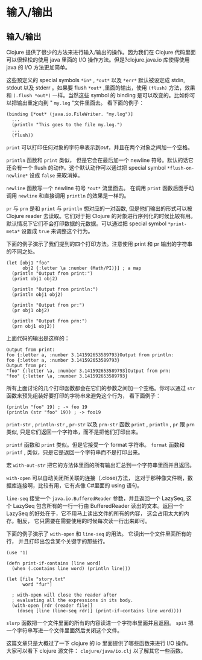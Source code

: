 # 输入/输出

## 输入/输出

Clojure 提供了很少的方法来进行输入/输出的操作。因为我们在 Clojure 代码里面可以很轻松的使用 java 里面的 I/O 操作方法。但是?clojure.java.io 库使得使用 java 的 I/O 方法更加简单。

这些预定义的 special symbols `*in*` , `*out*` 以及 `*err*` 默认被设定成 stdin, stdout 以及 stderr 。如果要 flush `*out*` ,里面的输出，使用 `(flush)` 方法，效果和 `(.flush *out*)` 一样。当然这些 symbol 的 binding 是可以改变的。比如你可以把输出重定向到 " `my.log` "文件里面去。 看下面的例子：

```
(binding [*out* (java.io.FileWriter. "my.log")]
  ...
  (println "This goes to the file my.log.")
  ...
  (flush)) 
```

`print` 可以打印任何对象的字符串表示到*out*，并且在两个对象之间加一个空格。

`println` 函数和 `print` 类似， 但是它会在最后加一个 newline 符号。默认的话它还会有一个 flush 的动作。这个默认动作可以通过把 special symbol `*flush-on-newline*` 设成 `false` 来取消掉。

`newline` 函数写一个 newline 符号 `*out*` 流里面去。 在调用 `print` 函数后面手动调用 `newline` 和直接调用 `println` 的效果是一样的。

`pr` 与 `prn` 是和 `print` 与 `println` 想对应的一对函数, 但是他们输出的形式可以被 Clojure reader 去读取。它们对于把 Clojure 的对象进行序列化的时候比较有用。默认情况下它们不会打印数据的元数据。可以通过把 special symbol `*print-meta*` 设置成 `true` 来调整这个行为。

下面的例子演示了我们提到的四个打印方法。注意使用 print 和 pr 输出的字符串的不同之处。

```
(let [obj1 "foo"
      obj2 {:letter \a :number (Math/PI)}] ; a map
  (println "Output from print:")
  (print obj1 obj2)

  (println "Output from println:")
  (println obj1 obj2)

  (println "Output from pr:")
  (pr obj1 obj2)

  (println "Output from prn:")
  (prn obj1 obj2)) 
```

上面代码的输出是这样的：

```
Output from print:
foo {:letter a, :number 3.141592653589793}Output from println:
foo {:letter a, :number 3.141592653589793}
Output from pr:
"foo" {:letter \a, :number 3.141592653589793}Output from prn:
"foo" {:letter \a, :number 3.141592653589793} 
```

所有上面讨论的几个打印函数都会在它们的参数之间加一个空格。你可以通过 `str` 函数来预先组装好要打印的字符串来避免这个行为， 看下面例子：

```
(println "foo" 19) ; -> foo 19
(println (str "foo" 19)) ; -> foo19 
```

`print-str` , `println-str` , `pr-str` 以及 `prn-str` 函数 `print` , `println` , `pr` 跟 `prn` 类似, 只是它们返回一个字符串，而不是把他们打印出来。

`printf` 函数和 `print` 类似。但是它接受一个 format 字符串。 `format` 函数和 `printf` , 类似，只是它是返回一个字符串而不是打印出来。

宏 `with-out-str` 把它的方法体里面的所有输出汇总到一个字符串里面并且返回。

`with-open` 可以自动关闭所关联的连接（.close)方法， 这对于那种像文件啊，数据库连接啊，比较有用，它有点像 C#里面的 using 语句。

`line-seq` 接受一个 `java.io.BufferedReader` 参数，并且返回一个 LazySeq, 这个 LazySeq 包含所有的一行一行由 BufferedReader 读出的文本。返回一个 LazySeq 的好处在于，它不用马上读出文件的所有的内容， 这会占用太大的内存。相反， 它只需要在需要使用的时候每次读一行出来即可。

下面的例子演示了 `with-open` 和 `line-seq` 的用法。 它读出一个文件里面所有的行， 并且打印出包含某个关键字的那些行。

```
(use '1)

(defn print-if-contains [line word]
  (when (.contains line word) (println line)))

(let [file "story.txt"
      word "fur"]

  ; with-open will close the reader after
  ; evaluating all the expressions in its body.
  (with-open [rdr (reader file)]
    (doseq [line (line-seq rdr)] (print-if-contains line word)))) 
```

`slurp` 函数把一个文件里面的所有的内容读进一个字符串里面并且返回。 `spit` 把一个字符串写进一个文件里面然后关闭这个文件。

这篇文章只是大概过了一下 clojure 的 io 里面提供了哪些函数来进行 I/O 操作。大家可以看下 clojure 源文件： `clojure/java/io.clj` 以了解其它一些函数。